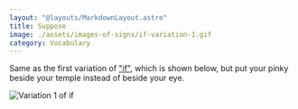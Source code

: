 ```yaml
---
layout: "@layouts/MarkdownLayout.astro"
title: Suppose
image: ./assets/images-of-signs/if-variation-1.gif
category: Vocabulary
---
```


Same as the first variation of ["if"](./if#variation-1),
which is shown below,
but put your pinky beside your temple instead of beside your eye.

![Variation 1 of if](@signs/if-variation-1.gif)
